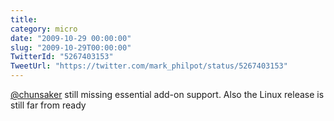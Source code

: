 ```yaml
---
title: 
category: micro
date: "2009-10-29 00:00:00"
slug: "2009-10-29T00:00:00"
TwitterId: "5267403153"
TweetUrl: "https://twitter.com/mark_philpot/status/5267403153"
---
```


[@chunsaker](https://twitter.com/chunsaker) still missing essential add-on
support. Also the Linux release is still far from ready
